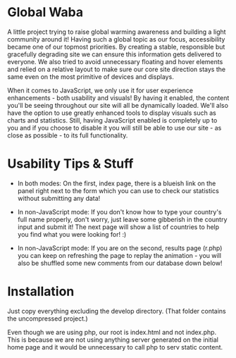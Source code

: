 # Global Waba
A little project trying to raise global warming awareness and building a light community around it! Having such a global topic as our focus, accessibility became one of our topmost priorities. By creating a stable, responsible but gracefully degrading site we can ensure this information gets delivered to everyone. We also tried to avoid unnecessary floating and hover elements and relied on a relative layout to make sure our core site direction stays the same even on the most primitive of devices and displays.

When it comes to JavaScript, we only use it for user experience enhancements - both usability and visuals!
By having it enabled, the content you'll be seeing throughout our site will all be dynamically loaded. We'll also have the option to use greatly enhanced tools to display visuals such as charts and statistics.
Still, having JavaScript enabled is completely up to you and if you choose to disable it you will still be able to use our site - as close as possible - to its full functionality.

# Usability Tips & Stuff

 - In both modes: On the first, index page, there is a blueish link on the panel right next to the form which you can use to check our statistics without submitting any data!

 - In non-JavaScript mode: If you don't know how to type your country's full name properly, don't worry, just leave some gibberish in the country input and submit it! The next page will show a list of countries to help you find what you were looking for! :)

 - In non-JavaScript mode: If you are on the second, results page (r.php) you can keep on refreshing the page to replay the animation - you will also be shuffled some new comments from our database down below!
 
# Installation
Just copy everything excluding the develop directory. (That folder contains the uncompressed project.)

Even though we are using php, our root is index.html and not index.php. This is because we are not using anything server generated on the initial home page and it would be unnecessary to call php to serv static content.

